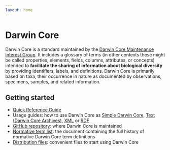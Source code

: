 ```yaml
---
layout: home
---
```


# Darwin Core

<p class="lead">Darwin Core is a standard maintained by the <a href="https://www.tdwg.org/standards/dwc/#maintenance%20group">Darwin Core Maintenance Interest Group</a>. It includes a glossary of terms (in other contexts these might be called properties, elements, fields, columns, attributes, or concepts) intended to <strong>facilitate the sharing of information about biological diversity</strong> by providing identifiers, labels, and definitions. Darwin Core is primarily based on taxa, their occurrence in nature as documented by observations, specimens, samples, and related information.</p>

## Getting started

- [Quick Reference Guide](terms/)
- Usage guides: how to use Darwin Core as [Simple Darwin Core](simple/), [Text (Darwin Core Archives)](text/), [XML](xml/) or [RDF](rdf/)
- [GitHub repository](https://github.com/tdwg/dwc): where Darwin Core is maintained
- [Normative term list](list/): the document containing the full history of normative Darwin Core term definitions
- [Distribution files](https://github.com/tdwg/dwc/tree/master/dist): convenient files to start using Darwin Core
